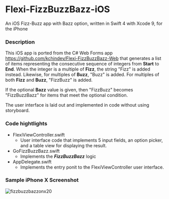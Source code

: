 # Flexi-FizzBuzzBazz-iOS
An iOS Fizz-Buzz app with Bazz option, written in Swift 4 with Xcode 9, for the iPhone

### Description
This iOS app is ported from the C# Web Forms app https://github.com/kchindev/Flexi-FizzBuzzBazz-Web that generates a list of items representing the consecutive sequence of integers from **Start** to **End**.  When the integer is a multiple of **Fizz**, the string "Fizz" is added instead. Likewise, for multiples of **Buzz**, "Buzz" is added. For multiples of both **Fizz** and **Buzz**, "FizzBuzz" is added.

If the optional **Bazz** value is given, then "FizzBuzz" becomes "FizzBuzzBazz" for items that meet the optional condition.

The user interface is laid out and implemented in code without using storyboard.

### Code hightlights
- FlexiViewController.swift
  - User interface code that implements 5 input fields, an option picker, and a table view for displaying the result.
- GoFizzBuzzBazz.swift
  - Implements the **_FizzBuzzBazz_** logic
- AppDelegate.swift
  - Implements the entry ponit to the FlexiViewController user interface.

### Sample iPhone X Screenshot
![fizzbuzzbazzonx20](https://user-images.githubusercontent.com/19395671/34739367-ea173c58-f530-11e7-99cd-07986262df4c.jpg)
